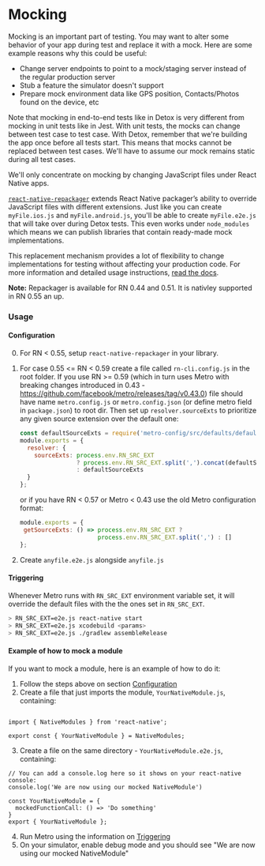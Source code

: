 # Mocking 

Mocking is an important part of testing. You may want to alter some behavior of your app during test and replace it with a mock. Here are some example reasons why this could be useful:

* Change server endpoints to point to a mock/staging server instead of the regular production server
* Stub a feature the simulator doesn't support
* Prepare mock environment data like GPS position, Contacts/Photos found on the device, etc

Note that mocking in end-to-end tests like in Detox is very different from mocking in unit tests like in Jest. With unit tests, the mocks can change between test case to test case. With Detox, remember that we're building the app once before all tests start. This means that mocks cannot be replaced between test cases. We'll have to assume our mock remains static during all test cases.

We'll only concentrate on mocking by changing JavaScript files under React Native apps.

[`react-native-repackager`](https://github.com/wix/react-native-repackager) extends React Native packager’s ability to override JavaScript files with different extensions. Just like you can create `myFile.ios.js` and `myFile.android.js`, you'll be able to create `myFile.e2e.js` that will take over during Detox tests. This even works under `node_modules` which means we can publish libraries that contain ready-made mock implementations.

This replacement mechanism provides a lot of flexibility to change implementations for testing without affecting your production code. For more information and detailed usage instructions, [read the docs](https://github.com/wix/react-native-repackager/blob/master/README.md).

**Note:** Repackager is available for RN 0.44 and 0.51. It is nativley supported in RN 0.55 an up.


### Usage

#### Configuration
0. For RN < 0.55, setup `react-native-repackager` in your library.
1. For case 0.55 <= RN < 0.59 create a file called `rn-cli.config.js` in the root folder. If you use RN >= 0.59 (which in turn uses Metro with breaking changes introduced in 0.43 - https://github.com/facebook/metro/releases/tag/v0.43.0) file should have name `metro.config.js` or `metro.config.json` (or define metro field in `package.json`) to root dir. Then set up `resolver.sourceExts` to prioritize any given source extension over the default one:

    ```js
    const defaultSourceExts = require('metro-config/src/defaults/defaults').sourceExts
    module.exports = {
      resolver: { 
        sourceExts: process.env.RN_SRC_EXT
                    ? process.env.RN_SRC_EXT.split(',').concat(defaultSourceExts)
                    : defaultSourceExts
      }
    };
    ```
    
    or if you have RN < 0.57 or Metro < 0.43 use the old Metro configuration format:
    
     ```js
    module.exports = {
      getSourceExts: () => process.env.RN_SRC_EXT ? 
                           process.env.RN_SRC_EXT.split(',') : []
    };

    ```

2. Create `anyfile.e2e.js` alongside `anyfile.js`



#### Triggering 
Whenever Metro runs with `RN_SRC_EXT` environment variable set, it will override the default files with the the ones set in `RN_SRC_EXT`.

```bash
> RN_SRC_EXT=e2e.js react-native start
> RN_SRC_EXT=e2e.js xcodebuild <params>
> RN_SRC_EXT=e2e.js ./gradlew assembleRelease
``` 

#### Example of how to mock a module
If you want to mock a module, here is an example of how to do it: 
1. Follow the steps above on section [Configuration](#Configuration)
2. Create a file that just imports the module, `YourNativeModule.js`, containing:
```

import { NativeModules } from 'react-native';

export const { YourNativeModule } = NativeModules;

```
3. Create a file on the same directory - `YourNativeModule.e2e.js`, containing:
```
// You can add a console.log here so it shows on your react-native console:
console.log('We are now using our mocked NativeModule')

const YourNativeModule = {
  mockedFunctionCall: () => 'Do something'
}
export { YourNativeModule };
```
4. Run Metro using the information on [Triggering](#Triggering)
5. On your simulator, enable debug mode and you should see "We are now using our mocked NativeModule"
